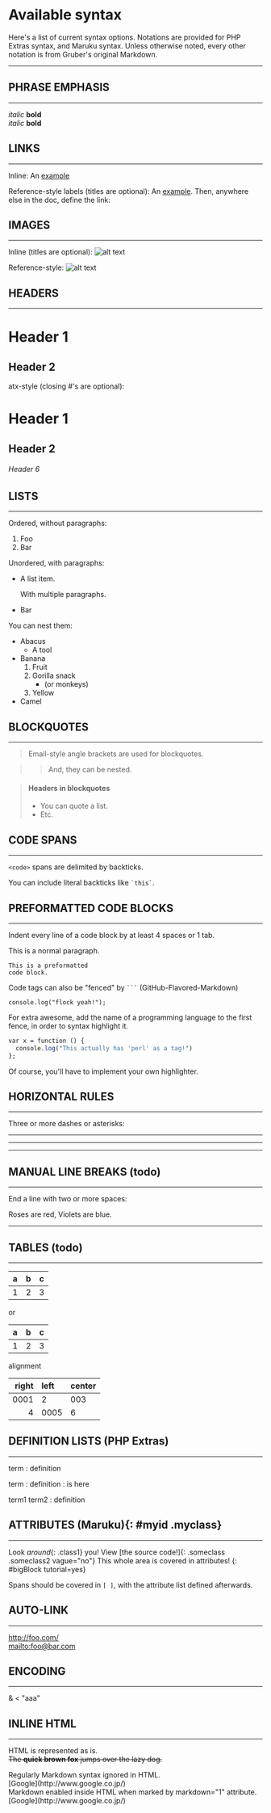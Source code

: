 # Available syntax

Here's a list of current syntax options. Notations are provided for PHP Extras syntax, and Maruku syntax. Unless otherwise noted, every other notation is from Gruber's original Markdown.

* * *

## PHRASE EMPHASIS
---------------
*italic*   **bold**  
_italic_   __bold__

## LINKS
---------------
Inline:
An [example](http://url.com/ "Title")

Reference-style labels (titles are optional):
An [example][id]. Then, anywhere  
else in the doc, define the link:

  [id]: http://example.com/  "Title"

## IMAGES
---------------
Inline (titles are optional):
![alt text](/path/img.jpg "Obviously, no image")

Reference-style:
![alt text][id]

  [id]: /url/to/img.jpg "Obviously, no image"

## HEADERS
---------------

Header 1
========

Header 2
--------

atx-style (closing #'s are optional):

# Header 1 #

## Header 2 ##

###### Header 6

## LISTS
---------------
Ordered, without paragraphs:

1.  Foo
2.  Bar

Unordered, with paragraphs:

*   A list item.

    With multiple paragraphs.

*   Bar

You can nest them:

*   Abacus
    * A tool
*   Banana
    1.  Fruit
    2.  Gorilla snack
        * (or monkeys)
    3. Yellow
*   Camel

## BLOCKQUOTES
---------------
> Email-style angle brackets
> are used for blockquotes.

> > And, they can be nested.


> #### Headers in blockquotes
> 
> * You can quote a list.
> * Etc.


## CODE SPANS
---------------
`<code>` spans are delimited
by backticks.

You can include literal backticks
like `` `this` ``.

## PREFORMATTED CODE BLOCKS
---------------
Indent every line of a code block by at least 4 spaces or 1 tab.

This is a normal paragraph.

    This is a preformatted
    code block.


Code tags can also be "fenced" by ` ``` ` (GitHub-Flavored-Markdown)

```
console.log("flock yeah!");
```

For extra awesome, add the name of a programming language to the first fence, in order to syntax highlight it.

```perl
var x = function () { 
  console.log("This actually has 'perl' as a tag!")
};
```

Of course, you'll have to implement your own highlighter.

## HORIZONTAL RULES
---------------
Three or more dashes or asterisks:

---

* * *

- - - -

## MANUAL LINE BREAKS (todo)
---------------
End a line with two or more spaces:

Roses are red, 
Violets are blue.

- - - - - - - - - - - - - - - - - - - -

## TABLES (todo)
-----------------

|a |b |c
|--|--|--
|1 |2 |3

or

a |b |c
--|--|--
1 |2 |3

alignment

  right|left  | center
-----:|:-----|------
 0001 | 2    | 003
   4  | 0005 |  6

## DEFINITION LISTS (PHP Extras)
-----------------

term
: definition

term
: definition
: is here

term1
term2
: definition

## ATTRIBUTES (Maruku){: #myid .myclass}
-----------------

Look _around_{: .class1} you! View [the source code!]{: .someclass .someclass2 vague="no"}
This whole area is covered in
attributes!
{: #bigBlock tutorial=yes}

Spans should be covered in `[ ]`, with the attribute list defined afterwards.

## AUTO-LINK
-----------------

<http://foo.com/>  
<mailto:foo@bar.com>

## ENCODING
-----------------

&amp; < "aaa"

## INLINE HTML
-----------------

<p>
HTML is represented as is.<br>
<del>The <strong>quick brown fox</strong> jumps over the lazy dog.</del>
</p>

<div>
Regularly Markdown syntax ignored in HTML.<br/>
[Google](http://www.google.co.jp/)
</div>

<div markdown="1">
Markdown enabled inside HTML when marked by markdown="1" attribute.  
[Google](http://www.google.co.jp/)
</div>